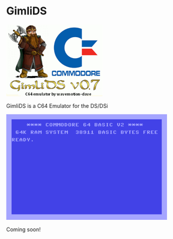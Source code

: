 # GimliDS
![image](./arm9/gfx_data/intro.png)

GimliDS is a C64 Emulator for the DS/DSi

![image](./pngs/startup.png)

Coming soon!
